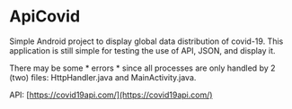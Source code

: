 # ApiCovid
Simple Android project to display global data distribution of covid-19. This application is still simple for testing the use of API, JSON, and display it.

There may be some * errors * since all processes are only handled by 2 (two) files: HttpHandler.java and MainActivity.java.

API: [https://covid19api.com/](https://covid19api.com/)
